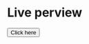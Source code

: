 <h1>Live perview</h1>
<button hres:"https://refaei91.github.io/Recap-Project-1/">Click here</button>
